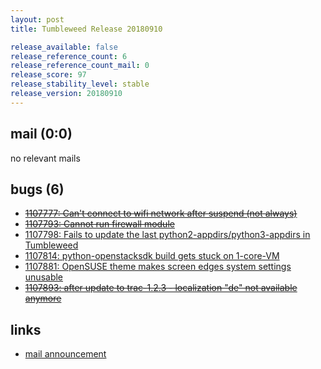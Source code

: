 ```yaml
---
layout: post
title: Tumbleweed Release 20180910

release_available: false
release_reference_count: 6
release_reference_count_mail: 0
release_score: 97
release_stability_level: stable
release_version: 20180910
---
```


## mail (0:0)

no relevant mails

## bugs (6)

<!--more-->

- ~~[1107777: Can't connect to wifi network after suspend (not always)](https://bugzilla.opensuse.org/show_bug.cgi?id=1107777)~~
- ~~[1107793: Cannot run firewall module](https://bugzilla.opensuse.org/show_bug.cgi?id=1107793)~~
- [1107798: Fails to update the last python2-appdirs/python3-appdirs in Tumbleweed](https://bugzilla.opensuse.org/show_bug.cgi?id=1107798)
- [1107814: python-openstacksdk build gets stuck on 1-core-VM](https://bugzilla.opensuse.org/show_bug.cgi?id=1107814)
- [1107881: OpenSUSE theme makes screen edges system settings unusable](https://bugzilla.opensuse.org/show_bug.cgi?id=1107881)
- ~~[1107893: after update to trac-1.2.3 - localization "de" not available anymore](https://bugzilla.opensuse.org/show_bug.cgi?id=1107893)~~



## links

- [mail announcement](https://lists.opensuse.org/opensuse-factory/2018-09/msg00049.html)
